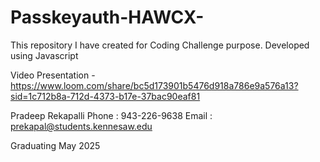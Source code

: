 ﻿# Passkeyauth-HAWCX-



This repository I have created for Coding Challenge purpose. Developed using Javascript

Video Presentation - https://www.loom.com/share/bc5d173901b5476d918a786e9a576a13?sid=1c712b8a-712d-4373-b17e-37bac90eaf81


Pradeep Rekapalli 
Phone : 943-226-9638
Email : prekapal@students.kennesaw.edu

Graduating May 2025
